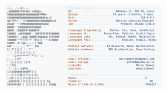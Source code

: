 <picture>
  <source srcset="https://raw.githubusercontent.com/mmazinjameel/mmazinjameel/main/dark_mode.svg?v=1739354997" media="(prefers-color-scheme: dark)">
  <img src="https://raw.githubusercontent.com/mmazinjameel/mmazinjameel/main/light_mode.svg?v=1739354997">
</picture>
